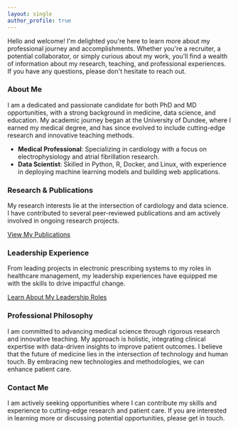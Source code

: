 ```yaml
---
layout: single
author_profile: true
---
```


Hello and welcome! I'm delighted you're here to learn more about my professional journey and accomplishments. Whether you're a recruiter, a potential collaborator, or simply curious about my work, you'll find a wealth of information about my research, teaching, and professional experiences. If you have any questions, please don't hesitate to reach out.

### About Me
I am a dedicated and passionate candidate for both PhD and MD opportunities, with a strong background in medicine, data science, and education. My academic journey began at the University of Dundee, where I earned my medical degree, and has since evolved to include cutting-edge research and innovative teaching methods.

- **Medical Professional**: Specializing in cardiology with a focus on electrophysiology and atrial fibrillation research.
- **Data Scientist**: Skilled in Python, R, Docker, and Linux, with experience in deploying machine learning models and building web applications.

### Research & Publications
My research interests lie at the intersection of cardiology and data science. I have contributed to several peer-reviewed publications and am actively involved in ongoing research projects.

[View My Publications](/publications)

### Leadership Experience
From leading projects in electronic prescribing systems to my roles in healthcare management, my leadership experiences have equipped me with the skills to drive impactful change.

[Learn About My Leadership Roles](/leadership)

### Professional Philosophy

I am committed to advancing medical science through rigorous research and innovative teaching. My approach is holistic, integrating clinical expertise with data-driven insights to improve patient outcomes. I believe that the future of medicine lies in the intersection of technology and human touch. By embracing new technologies and methodologies, we can enhance patient care.


### Contact Me
I am actively seeking opportunities where I can contribute my skills and experience to cutting-edge research and patient care. If you are interested in learning more or discussing potential opportunities, please get in touch.
